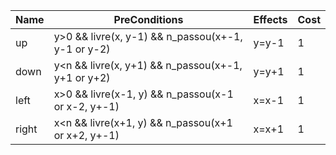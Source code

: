 |Name  | PreConditions                                      | Effects  |Cost |
|------|----------------------------------------------------|----------|-----|
|up    | y>0 && livre(x, y-1) && n_passou(x+-1, y-1 or y-2) | y=y-1    | 1   |
|down  | y<n && livre(x, y+1) && n_passou(x+-1, y+1 or y+2) | y=y+1    | 1   |
|left  | x>0  && livre(x-1, y) && n_passou(x-1 or x-2, y+-1)| x=x-1    | 1   |
|right | x<n  && livre(x+1, y) && n_passou(x+1 or x+2, y+-1)| x=x+1    | 1   |
